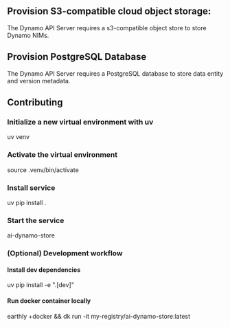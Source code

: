## Provision S3-compatible cloud object storage:
The Dynamo API Server requires a s3-compatible object store to store Dynamo NIMs.

## Provision PostgreSQL Database
The Dynamo API Server requires a PostgreSQL database to store data entity and version metadata.


## Contributing
### Initialize a new virtual environment with uv
uv venv

### Activate the virtual environment
source .venv/bin/activate

### Install service
uv pip install .

### Start the service
ai-dynamo-store

### (Optional) Development workflow
#### Install dev dependencies
uv pip install -e ".[dev]"

#### Run docker container locally
earthly +docker && dk run -it my-registry/ai-dynamo-store:latest